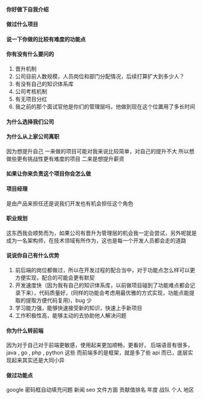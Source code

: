 #### 你好做下自我介绍

#### 做过什么项目

#### 说一下你做的比较有难度的功能点

#### 你有没有什么要问的

1. 晋升机制
2. 公司目前人数规模，人员岗位和部门分配情况，后续打算扩大到多少人？
3. 有没有自己的知识体系库
4. 公司考核机制
5. 有无项目分红
6. 我之前的那个面试官他是你们的管理层吗，他做到现在这个位置用了多长时间

#### 为什么选择我们公司

#### 为什么从上家公司离职

因为想提升自己
一来做的项目可能对我来说比较简单，对自己的提升不大
所以想做些更有挑战性更有难度的项目
二来是想提升薪资

#### 如果让你来负责这个项目你会怎么做

#### 项目经理

是由产品来担任还是说我们开发也有机会担任这个角色

#### 职业规划

这东西我会顺势而为，如果公司有晋升为管理层的机会我一定会尝试，另外呢就是成为一名架构师，在技术领域有所作为，这也是每一个开发人员都会走的道路

#### 说说你自己有什么优势

1. 前后端的岗位都做过，所以在开发过程的配合当中，对于功能点怎么样可以更方便实现，配合的可能会更有默契
2. 开发速度快（因为我有自己的知识体系库，以前做项目碰到了功能难点都会记录下来），代码质量好，(同样的功能会考虑用最优雅的方式实现，功能点能提取的提取方便代码复用)，bug 少
3. 学习能力强，能够快速接受新的知识，快速上手新项目
4. 工作积极性高，能够主动的去协助他人解决问题

#### 你为什么转前端

因为对于自己对于前端更敏感，使用起来更加顺畅，更看好，
后端语音有很多，java , go , php , python 这些
而前端多的是框架，就是多了些 api 而已，底层实现起来其实还是大同小异

#### 做过功能点

google 密码框自动填充问题
新闻 seo
文件方面
贡献值排名 年度 战队 个人 地区
